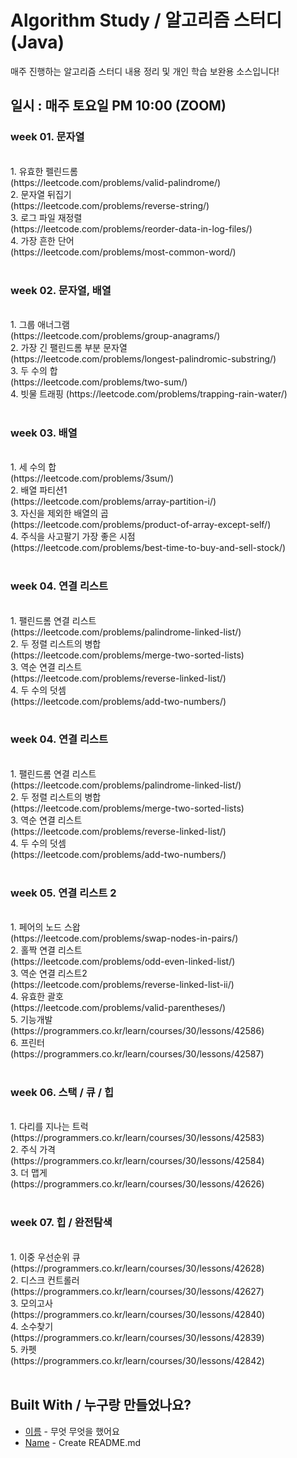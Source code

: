 # Algorithm Study / 알고리즘 스터디(Java)

매주 진행하는 알고리즘 스터디 내용 정리 및 개인 학습 보완용 소스입니다!

## 일시 : 매주 토요일 PM 10:00 (ZOOM)

### week 01. 문자열
<br>
1. 유효한 펠린드롬<br>
(https://leetcode.com/problems/valid-palindrome/)
<br>
2. 문자열 뒤집기<br>
(https://leetcode.com/problems/reverse-string/)
<br>
3. 로그 파일 재정렬<br>
(https://leetcode.com/problems/reorder-data-in-log-files/)
<br>
4. 가장 흔한 단어<br>
(https://leetcode.com/problems/most-common-word/)
<br><br>

### week 02. 문자열, 배열
<br>
1. 그룹 애너그램<br>
(https://leetcode.com/problems/group-anagrams/)
<br>
2. 가장 긴 팰린드롬 부분 문자열<br>
(https://leetcode.com/problems/longest-palindromic-substring/)
 <br>
3. 두 수의 합<br>
(https://leetcode.com/problems/two-sum/)
<br>
4. 빗물 트래핑
(https://leetcode.com/problems/trapping-rain-water/) 
<br><br>

### week 03. 배열
<br>
1. 세 수의 합<br>
(https://leetcode.com/problems/3sum/)
<br>
2. 배열 파티션1<br>
(https://leetcode.com/problems/array-partition-i/)
<br>
3. 자신을 제외한 배열의 곱<br>
(https://leetcode.com/problems/product-of-array-except-self/)
<br>
4. 주식을 사고팔기 가장 좋은 시점<br>
(https://leetcode.com/problems/best-time-to-buy-and-sell-stock/) 
<br><br>

### week 04. 연결 리스트
<br>
1. 팰린드롬 연결 리스트<br>
(https://leetcode.com/problems/palindrome-linked-list/)
<br>
2. 두 정렬 리스트의 병합<br>
(https://leetcode.com/problems/merge-two-sorted-lists)
<br>
3. 역순 연결 리스트<br>
(https://leetcode.com/problems/reverse-linked-list/)
<br>
4. 두 수의 덧셈<br>
(https://leetcode.com/problems/add-two-numbers/) 
<br><br>

### week 04. 연결 리스트
<br>
1. 팰린드롬 연결 리스트<br>
(https://leetcode.com/problems/palindrome-linked-list/)
<br> 
2. 두 정렬 리스트의 병합<br>
(https://leetcode.com/problems/merge-two-sorted-lists)
<br>
3. 역순 연결 리스트<br>
(https://leetcode.com/problems/reverse-linked-list/)
<br>
4. 두 수의 덧셈<br>
(https://leetcode.com/problems/add-two-numbers/) 
<br><br>

### week 05. 연결 리스트 2
<br>
1. 페어의 노드 스왑<br>
(https://leetcode.com/problems/swap-nodes-in-pairs/)
 <br>
2. 홀짝 연결 리스트<br>
(https://leetcode.com/problems/odd-even-linked-list/)
<br>
3. 역순 연결 리스트2<br>
(https://leetcode.com/problems/reverse-linked-list-ii/)
<br>
4. 유효한 괄호<br>
(https://leetcode.com/problems/valid-parentheses/) 
<br>
5. 기능개발<br>
(https://programmers.co.kr/learn/courses/30/lessons/42586)
<br>
6. 프린터<br>
(https://programmers.co.kr/learn/courses/30/lessons/42587) 
 <br><br>


### week 06. 스택 / 큐 / 힙
<br>
1. 다리를 지나는 트럭<br>
(https://programmers.co.kr/learn/courses/30/lessons/42583)
<br>
2. 주식 가격<br>
(https://programmers.co.kr/learn/courses/30/lessons/42584)
<br>
3. 더 맵게<br>
(https://programmers.co.kr/learn/courses/30/lessons/42626)
<br><br>

### week 07. 힙 / 완전탐색
<br>
1. 이중 우선순위 큐<br>
(https://programmers.co.kr/learn/courses/30/lessons/42628)
<br>
2. 디스크 컨트롤러<br>
(https://programmers.co.kr/learn/courses/30/lessons/42627)
<br>
3. 모의고사<br>
(https://programmers.co.kr/learn/courses/30/lessons/42840)
<br>
4. 소수찾기<br>
(https://programmers.co.kr/learn/courses/30/lessons/42839)
<br>
5. 카펫<br>
(https://programmers.co.kr/learn/courses/30/lessons/42842)
<br><br>


## Built With / 누구랑 만들었나요?

* [이름](링크) - 무엇 무엇을 했어요
* [Name](Link) - Create README.md
